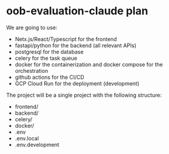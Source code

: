# oob-evaluation-claude plan

We are going to use:

- Netx.js/React/Typescript for the frontend
- fastapi/python for the backend (all relevant APIs)
- postgresql for the database
- celery for the task queue
- docker for the containerization and docker compose for the orchestration
- github actions for the CI/CD
- GCP Cloud Run for the deployment (development)

The project will be a single project with the following structure:

- frontend/
- backend/
- celery/
- docker/
- .env
- .env.local
- .env.development
